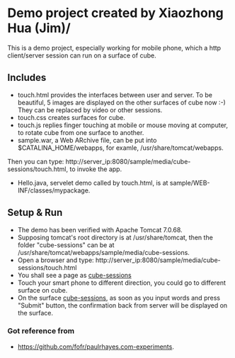 # Demo project created by Xiaozhong Hua (Jim)/
This is a demo project, especially working for mobile phone, which a http client/server session can run on a surface of cube.

## Includes
- touch.html provides the interfaces between user and server. To be beautiful, 5 images are displayed on the other surfaces of cube now :-) They can be replaced by video or other sessions.
- touch.css creates surfaces for cube.
- touch.js replies finger touching at mobile or mouse moving at computer, to rotate cube from one surface to another.
- sample.war, a Web ARchive file, can be put into $CATALINA_HOME/webapps, for examle, /usr/share/tomcat/webapps.

Then you can type: http://server_ip:8080/sample/media/cube-sessions/touch.html, to invoke the app.
- Hello.java, servelet demo called by touch.html, is at sample/WEB-INF/classes/mypackage.

## Setup & Run
- The demo has been verified with Apache Tomcat 7.0.68.
- Supposing tomcat's root directory is at /usr/share/tomcat, then the folder "cube-sessions" can be at /usr/share/tomcat/webapps/sample/media/cube-sessions.
- Open a browser and type: http://server_ip:8080/sample/media/cube-sessions/touch.html
- You shall see a page as [cube-sessions](screenshot-2017-07-19.png)
- Touch your smart phone to different direction, you could go to different surface on cube.
- On the surface [cube-sessions](screenshot-2017-07-19.png), as soon as you input words and press "Submit" button, the confirmation back from server will be displayed on the surface.

### Got reference from
- https://github.com/fofr/paulrhayes.com-experiments.

